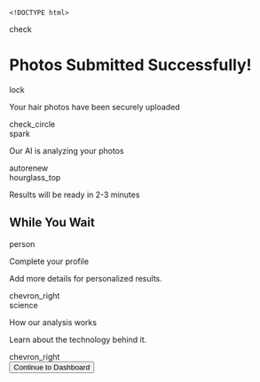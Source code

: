     <!DOCTYPE html>

<html class="light" lang="en"><head>
<meta charset="utf-8"/>
<meta content="width=device-width, initial-scale=1.0" name="viewport"/>
<title>Upload Successful</title>
<script src="https://cdn.tailwindcss.com?plugins=forms,container-queries"></script>
<link href="https://fonts.googleapis.com" rel="preconnect"/>
<link crossorigin="" href="https://fonts.gstatic.com" rel="preconnect"/>
<link href="https://fonts.googleapis.com/css2?family=Manrope:wght@400;500;600;700;800&amp;display=swap" rel="stylesheet"/>
<link href="https://fonts.googleapis.com/css2?family=Material+Symbols+Outlined" rel="stylesheet"/>
<script id="tailwind-config">
    tailwind.config = {
      darkMode: "class",
      theme: {
        extend: {
          colors: {
            "primary": "#13ec92",
            "background-light": "#f6f8f7",
            "background-dark": "#10221a",
          },
          fontFamily: {
            "display": ["Manrope", "sans-serif"]
          },
          borderRadius: {"DEFAULT": "0.25rem", "lg": "0.5rem", "xl": "0.75rem", "full": "9999px"},
        },
      },
    }
  </script>
<style>
    .material-symbols-outlined {
      font-variation-settings:
      'FILL' 0,
      'wght' 400,
      'GRAD' 0,
      'opsz' 24
    }
  </style>
<style>
    body {
      min-height: max(884px, 100dvh);
    }
  </style>
  </head>
<body class="bg-background-light dark:bg-background-dark font-display">
<div class="relative flex min-h-screen w-full flex-col group/design-root overflow-x-hidden">
<div class="flex flex-col flex-grow w-full items-center justify-center p-4 pt-12 text-center">
<!-- Success Animation Placeholder -->
<div class="flex items-center justify-center size-24 bg-primary/20 dark:bg-primary/30 rounded-full mb-6">
<div class="flex items-center justify-center size-16 bg-primary rounded-full text-background-dark">
<span class="material-symbols-outlined text-4xl">check</span>
</div>
</div>
<!-- Headline Text -->
<h1 class="text-[#0d1b16] dark:text-gray-100 tracking-tight text-3xl font-bold leading-tight max-w-sm">Photos Submitted Successfully!</h1>
<!-- Status List -->
<div class="w-full max-w-md mt-8 space-y-3 text-left">
<div class="flex items-center gap-4 bg-white dark:bg-background-dark dark:border dark:border-gray-700/50 p-4 rounded-xl shadow-sm">
<div class="text-[#0d1b16] dark:text-primary flex items-center justify-center rounded-lg bg-primary/20 dark:bg-primary/20 shrink-0 size-10">
<span class="material-symbols-outlined">lock</span>
</div>
<p class="text-[#0d1b16] dark:text-gray-200 text-base font-normal leading-normal flex-1">Your hair photos have been securely uploaded</p>
<div class="shrink-0">
<div class="flex size-7 items-center justify-center text-primary">
<span class="material-symbols-outlined">check_circle</span>
</div>
</div>
</div>
<div class="flex items-center gap-4 bg-white dark:bg-background-dark dark:border dark:border-gray-700/50 p-4 rounded-xl shadow-sm">
<div class="text-[#0d1b16] dark:text-primary flex items-center justify-center rounded-lg bg-primary/20 dark:bg-primary/20 shrink-0 size-10">
<span class="material-symbols-outlined">spark</span>
</div>
<p class="text-[#0d1b16] dark:text-gray-200 text-base font-normal leading-normal flex-1">Our AI is analyzing your photos</p>
<div class="shrink-0">
<div class="flex size-7 items-center justify-center text-primary">
<span class="material-symbols-outlined">autorenew</span>
</div>
</div>
</div>
<div class="flex items-center gap-4 bg-white dark:bg-background-dark dark:border dark:border-gray-700/50 p-4 rounded-xl shadow-sm">
<div class="text-[#0d1b16] dark:text-primary flex items-center justify-center rounded-lg bg-primary/20 dark:bg-primary/20 shrink-0 size-10">
<span class="material-symbols-outlined">hourglass_top</span>
</div>
<p class="text-[#0d1b16] dark:text-gray-200 text-base font-normal leading-normal flex-1">Results will be ready in 2-3 minutes</p>
</div>
</div>
</div>
<!-- Next Steps Section -->
<div class="w-full p-4 pt-6 bg-white dark:bg-gray-900/50 rounded-t-2xl shadow-[0_-4px_12px_-1px_rgba(0,0,0,0.05)] dark:shadow-[0_-4px_12px_-1px_rgba(0,0,0,0.2)]">
<h2 class="text-lg font-bold text-[#0d1b16] dark:text-gray-100 mb-4 text-left">While You Wait</h2>
<div class="space-y-3 mb-6">
<div class="flex items-center gap-4 border border-gray-200 dark:border-gray-700 p-4 rounded-xl w-full text-left">
<div class="text-[#0d1b16] dark:text-primary flex items-center justify-center rounded-lg bg-primary/20 shrink-0 size-10">
<span class="material-symbols-outlined">person</span>
</div>
<div class="flex-1">
<p class="font-semibold text-[#0d1b16] dark:text-gray-200">Complete your profile</p>
<p class="text-sm text-gray-500 dark:text-gray-400">Add more details for personalized results.</p>
</div>
<span class="material-symbols-outlined text-gray-400 dark:text-gray-500">chevron_right</span>
</div>
<div class="flex items-center gap-4 border border-gray-200 dark:border-gray-700 p-4 rounded-xl w-full text-left">
<div class="text-[#0d1b16] dark:text-primary flex items-center justify-center rounded-lg bg-primary/20 shrink-0 size-10">
<span class="material-symbols-outlined">science</span>
</div>
<div class="flex-1">
<p class="font-semibold text-[#0d1b16] dark:text-gray-200">How our analysis works</p>
<p class="text-sm text-gray-500 dark:text-gray-400">Learn about the technology behind it.</p>
</div>
<span class="material-symbols-outlined text-gray-400 dark:text-gray-500">chevron_right</span>
</div>
</div>
<!-- CTA Button -->
<button class="w-full bg-primary text-[#0d1b16] font-bold text-base h-12 rounded-xl focus:outline-none focus:ring-2 focus:ring-primary/50 focus:ring-offset-2 focus:ring-offset-background-light dark:focus:ring-offset-background-dark">
        Continue to Dashboard
      </button>
</div>
</div>
</body></html>